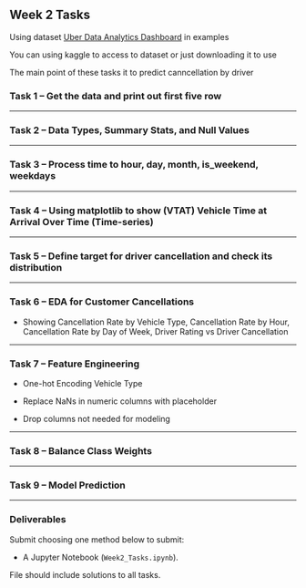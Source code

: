 ## Week 2 Tasks

Using dataset [Uber Data Analytics Dashboard](https://www.kaggle.com/datasets/yashdevladdha/uber-ride-analytics-dashboard/data) in examples

You can using kaggle to access to dataset or just downloading it to use

The main point of these tasks it to predict canncellation by driver

### Task 1 – Get the data and print out first five row

---

### Task 2 – Data Types, Summary Stats, and Null Values


---

### Task 3 – Process time to hour, day, month, is_weekend, weekdays

---

### Task 4 – Using matplotlib to show (VTAT) Vehicle Time at Arrival Over Time (Time-series)

---

### Task 5 – Define target for driver cancellation and check its distribution


---

### Task 6 – EDA for Customer Cancellations

- Showing Cancellation Rate by Vehicle Type, Cancellation Rate by Hour, Cancellation Rate by Day of Week, Driver Rating vs Driver Cancellation

---

### Task 7 – Feature Engineering

- One-hot Encoding Vehicle Type

- Replace NaNs in numeric columns with placeholder

- Drop columns not needed for modeling

---

### Task 8 – Balance Class Weights


---

### Task 9 – Model Prediction


---


### Deliverables

Submit choosing one method below to submit:

- A Jupyter Notebook (`Week2_Tasks.ipynb`).

File should include solutions to all tasks.
